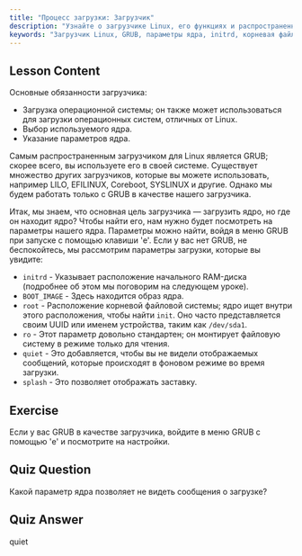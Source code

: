 ```yaml
---
title: "Процесс загрузки: Загрузчик"
description: "Узнайте о загрузчике Linux, его функциях и распространенных параметрах ядра, таких как initrd и root. Разберитесь с GRUB и оптимизируйте процесс загрузки Linux."
keywords: "Загрузчик Linux, GRUB, параметры ядра, initrd, корневая файловая система, процесс загрузки Linux, учебник по Linux, Linux для начинающих"
---
```


## Lesson Content

Основные обязанности загрузчика:

- Загрузка операционной системы; он также может использоваться для загрузки операционных систем, отличных от Linux.
- Выбор используемого ядра.
- Указание параметров ядра.

Самым распространенным загрузчиком для Linux является GRUB; скорее всего, вы используете его в своей системе. Существует множество других загрузчиков, которые вы можете использовать, например LILO, EFILINUX, Coreboot, SYSLINUX и другие. Однако мы будем работать только с GRUB в качестве нашего загрузчика.

Итак, мы знаем, что основная цель загрузчика — загрузить ядро, но где он находит ядро? Чтобы найти его, нам нужно будет посмотреть на параметры нашего ядра. Параметры можно найти, войдя в меню GRUB при запуске с помощью клавиши 'e'. Если у вас нет GRUB, не беспокойтесь, мы рассмотрим параметры загрузки, которые вы увидите:

- `initrd` - Указывает расположение начального RAM-диска (подробнее об этом мы поговорим на следующем уроке).
- `BOOT_IMAGE` - Здесь находится образ ядра.
- `root` - Расположение корневой файловой системы; ядро ищет внутри этого расположения, чтобы найти `init`. Оно часто представляется своим UUID или именем устройства, таким как `/dev/sda1`.
- `ro` - Этот параметр довольно стандартен; он монтирует файловую систему в режиме только для чтения.
- `quiet` - Это добавляется, чтобы вы не видели отображаемых сообщений, которые происходят в фоновом режиме во время загрузки.
- `splash` - Это позволяет отображать заставку.

## Exercise

Если у вас GRUB в качестве загрузчика, войдите в меню GRUB с помощью 'e' и посмотрите на настройки.

## Quiz Question

Какой параметр ядра позволяет не видеть сообщения о загрузке?

## Quiz Answer

quiet
